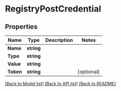 # RegistryPostCredential

## Properties

Name | Type | Description | Notes
------------ | ------------- | ------------- | -------------
**Name** | **string** |  | 
**Type** | **string** |  | 
**Value** | **string** |  | 
**Token** | **string** |  | [optional] 

[[Back to Model list]](../README.md#documentation-for-models) [[Back to API list]](../README.md#documentation-for-api-endpoints) [[Back to README]](../README.md)


